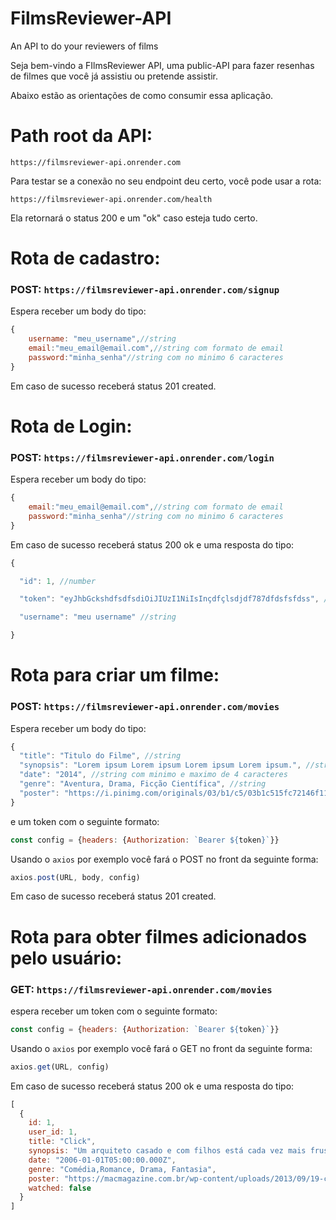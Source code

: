 # FilmsReviewer-API
An API to do your reviewers of films

Seja bem-vindo a FIlmsReviewer API, uma public-API para fazer resenhas de filmes que você já assistiu ou pretende assistir.

Abaixo estão as orientações de como consumir essa aplicação.

# Path root da API:

```https://filmsreviewer-api.onrender.com```

Para testar se a conexão no seu endpoint deu certo, você pode usar a rota: 

```https://filmsreviewer-api.onrender.com/health```

Ela retornará o status 200 e um "ok" caso esteja tudo certo.

# Rota de cadastro: 

### POST: ```https://filmsreviewer-api.onrender.com/signup```

Espera receber um body do tipo:

```js
{
    username: "meu_username",//string
    email:"meu_email@email.com",//string com formato de email
    password:"minha_senha"//string com no minimo 6 caracteres
}
```

Em caso de sucesso receberá status 201 created.

# Rota de Login: 

### POST: ```https://filmsreviewer-api.onrender.com/login```

Espera receber um body do tipo:

```js
{
    email:"meu_email@email.com",//string com formato de email
    password:"minha_senha"//string com no minimo 6 caracteres
}
```

Em caso de sucesso receberá status 200 ok e uma resposta do tipo:

```js
{

  "id": 1, //number

  "token": "eyJhbGckshdfsdfsdiOiJIUzI1NiIsInçdfçlsdjdf787dfdsfsfdss", //string

  "username": "meu username" //string

}
```

# Rota para criar um filme: 

### POST: ```https://filmsreviewer-api.onrender.com/movies```

Espera receber um body do tipo:

```js
{
  "title": "Titulo do Filme", //string
  "synopsis": "Lorem ipsum Lorem ipsum Lorem ipsum Lorem ipsum.", //string
  "date": "2014", //string com minimo e maximo de 4 caracteres 
  "genre": "Aventura, Drama, Ficção Científica", //string
  "poster": "https://i.pinimg.com/originals/03/b1/c5/03b1c515fc72146f114c5aeb66695fb3.jpg" //string no formato de url
}
```

e um token com o seguinte formato:

```js
const config = {headers: {Authorization: `Bearer ${token}`}}
```

Usando o ```axios``` por exemplo você fará o POST no front da seguinte forma:

```js
axios.post(URL, body, config)
```

Em caso de sucesso receberá status 201 created.

# Rota para obter filmes adicionados pelo usuário: 

### GET: ```https://filmsreviewer-api.onrender.com/movies```

espera receber um token com o seguinte formato:

```js
const config = {headers: {Authorization: `Bearer ${token}`}}
```

Usando o ```axios``` por exemplo você fará o GET no front da seguinte forma:

```js
axios.get(URL, config)
```

Em caso de sucesso receberá status 200 ok e uma resposta do tipo:

```js
[
  {
    id: 1,
    user_id: 1,
    title: "Click",
    synopsis: "Um arquiteto casado e com filhos está cada vez mais frustrado por passar a maior parte de seu tempo trabalhando. Um dia, ele encontra um inventor excêntrico que lhe dá um controle remoto universal, com capacidade de acelerar o tempo. No início, ele usa o aparelho para acelerar qualquer momento tedioso, mas se dá conta de que está acelerando o tempo demais e deixando de viver preciosos momentos em família. Desesperado, ele procura o inventor para ajudá-lo a reverter o que fez.",
    date: "2006-01-01T05:00:00.000Z",
    genre: "Comédia,Romance, Drama, Fantasia",
    poster: "https://macmagazine.com.br/wp-content/uploads/2013/09/19-click.jpg",
    watched: false
  }
]
```